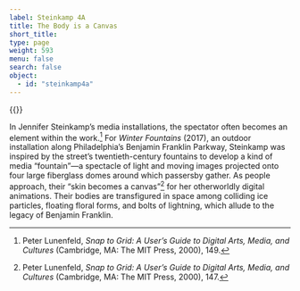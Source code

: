 ```yaml
---
label: Steinkamp 4A
title: The Body is a Canvas
short_title:
type: page
weight: 593
menu: false
search: false
object:
  - id: "steinkamp4a"
---
```

{{<q-figure id="steinkamp4a" >}}

In Jennifer Steinkamp’s media installations, the spectator often becomes an element within the work.[^1] For *Winter Fountains* (2017), an outdoor installation along Philadelphia’s Benjamin Franklin Parkway, Steinkamp was inspired by the street’s twentieth-century fountains to develop a kind of media “fountain”—a spectacle of light and moving images projected onto four large fiberglass domes around which passersby gather. As people approach, their “skin becomes a canvas”[^2] for her otherworldly digital animations. Their bodies are transfigured in space among colliding ice particles, floating floral forms, and bolts of lightning, which allude to the legacy of Benjamin Franklin.

[^1]: Peter Lunenfeld, *Snap to Grid: A User’s Guide to Digital Arts, Media, and Cultures* (Cambridge, MA: The MIT Press, 2000), 149.

[^2]: Peter Lunenfeld, *Snap to Grid: A User’s Guide to Digital Arts, Media, and Cultures* (Cambridge, MA: The MIT Press, 2000), 147.
